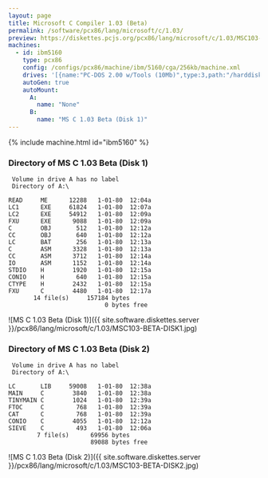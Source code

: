 ```yaml
---
layout: page
title: Microsoft C Compiler 1.03 (Beta)
permalink: /software/pcx86/lang/microsoft/c/1.03/
preview: https://diskettes.pcjs.org/pcx86/lang/microsoft/c/1.03/MSC103-BETA-DISK1.jpg
machines:
  - id: ibm5160
    type: pcx86
    config: /configs/pcx86/machine/ibm/5160/cga/256kb/machine.xml
    drives: '[{name:"PC-DOS 2.00 w/Tools (10Mb)",type:3,path:"/harddisks/pcx86/10mb/PCDOS200-C400.json"}]'
    autoGen: true
    autoMount:
      A:
        name: "None"
      B:
        name: "MS C 1.03 Beta (Disk 1)"
---
```


{% include machine.html id="ibm5160" %}

### Directory of MS C 1.03 Beta (Disk 1)

     Volume in drive A has no label
     Directory of A:\

    READ     ME      12288   1-01-80  12:04a
    LC1      EXE     61824   1-01-80  12:07a
    LC2      EXE     54912   1-01-80  12:09a
    FXU      EXE      9088   1-01-80  12:09a
    C        OBJ       512   1-01-80  12:12a
    CC       OBJ       640   1-01-80  12:12a
    LC       BAT       256   1-01-80  12:13a
    C        ASM      3328   1-01-80  12:13a
    CC       ASM      3712   1-01-80  12:14a
    IO       ASM      1152   1-01-80  12:14a
    STDIO    H        1920   1-01-80  12:15a
    CONIO    H         640   1-01-80  12:15a
    CTYPE    H        2432   1-01-80  12:15a
    FXU      C        4480   1-01-80  12:17a
           14 file(s)     157184 bytes
                               0 bytes free

![MS C 1.03 Beta (Disk 1)]({{ site.software.diskettes.server }}/pcx86/lang/microsoft/c/1.03/MSC103-BETA-DISK1.jpg)

### Directory of MS C 1.03 Beta (Disk 2)

     Volume in drive A has no label
     Directory of A:\

    LC       LIB     59008   1-01-80  12:38a
    MAIN     C        3840   1-01-80  12:38a
    TINYMAIN C        1024   1-01-80  12:39a
    FTOC     C         768   1-01-80  12:39a
    CAT      C         768   1-01-80  12:39a
    CONIO    C        4055   1-01-80  12:12a
    SIEVE    C         493   1-01-80  12:06a
            7 file(s)      69956 bytes
                           89088 bytes free

![MS C 1.03 Beta (Disk 2)]({{ site.software.diskettes.server }}/pcx86/lang/microsoft/c/1.03/MSC103-BETA-DISK2.jpg)
